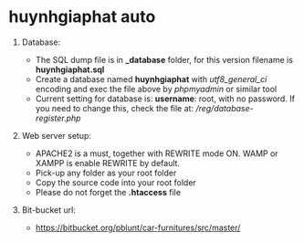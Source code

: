 # huynhgiaphat auto
1. Database:
    * The SQL dump file is in **_database** folder, for this version filename is **huynhgiaphat.sql**
    * Create a database named **huynhgiaphat** with *utf8_general_ci* encoding and exec the file above by *phpmyadmin* or similar tool
    * Current setting for database is: **username**: root, with no password. If you need to change this, check the file at: */reg/database-register.php*

2. Web server setup:
    * APACHE2 is a must, together with REWRITE mode ON. WAMP or XAMPP is enable REWRITE by default.
    * Pick-up any folder as your root folder
    * Copy the source code into your root folder
    * Please do not forget the **.htaccess** file

3. Bit-bucket url:
    * https://bitbucket.org/pblunt/car-furnitures/src/master/
